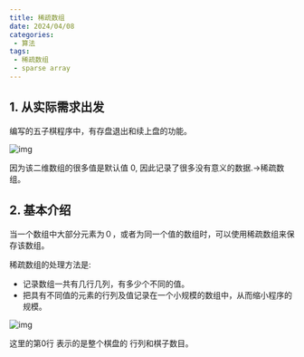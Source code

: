 ```yaml
---
title: 稀疏数组
date: 2024/04/08
categories:
 - 算法
tags:
 - 稀疏数组
 - sparse array
---
```


## 1. 从实际需求出发

编写的五子棋程序中，有存盘退出和续上盘的功能。

![img](https://fastly.jsdelivr.net/gh/JaikenWong/Drawing-Bed@main/images/17125588164421712558815526.png)

因为该二维数组的很多值是默认值 0, 因此记录了很多没有意义的数据.->稀疏数组。

## 2. 基本介绍

当一个数组中大部分元素为０，或者为同一个值的数组时，可以使用稀疏数组来保存该数组。

稀疏数组的处理方法是:

- 记录数组一共有几行几列，有多少个不同的值。
- 把具有不同值的元素的行列及值记录在一个小规模的数组中，从而缩小程序的规模。

![img](https://fastly.jsdelivr.net/gh/JaikenWong/Drawing-Bed@main/images/17125594654161712559464811.png)

这里的第0行 表示的是整个棋盘的 行列和棋子数目。
